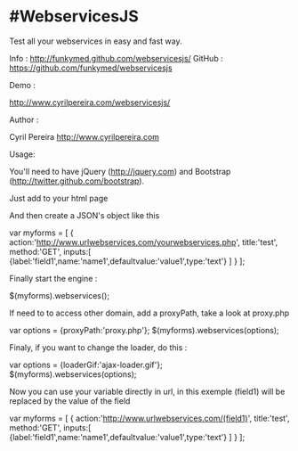 #WebservicesJS
=============
Test all your webservices in easy and fast way.

Info : http://funkymed.github.com/webservicesjs/
GitHub : https://github.com/funkymed/webservicesjs

Demo :

http://www.cyrilpereira.com/webservicesjs/

Author :

Cyril Pereira http://www.cyrilpereira.com

Usage:

You'll need to have jQuery (http://jquery.com) and Bootstrap (http://twitter.github.com/bootstrap).

Just add to your html page
    <script type="text/javascript" src="webservicesjs/js/webservices.min.js"></script>

And then create a JSON's object like this

var myforms = [
    {
        action:'http://www.urlwebservices.com/yourwebservices.php',
        title:'test',
        method:'GET',
        inputs:[
            {label:'field1',name:'name1',defaultvalue:'value1',type:'text'}
        ]
    }
];

Finally start the engine :

$(myforms).webservices();

If need to to access other domain, add a proxyPath, take a look at proxy.php

var options = {proxyPath:'proxy.php'};
$(myforms).webservices(options);

Finaly, if you want to change the loader, do this :

var options = {loaderGif:'ajax-loader.gif'};
$(myforms).webservices(options);

Now you can use your variable directly in url, in this exemple (field1) will be replaced by the value of the field

var myforms = [
    {
        action:'http://www.urlwebservices.com/(field1)',
        title:'test',
        method:'GET',
        inputs:[
            {label:'field1',name:'name1',defaultvalue:'value1',type:'text'}
        ]
    }
];
